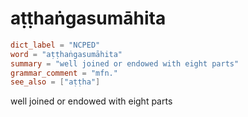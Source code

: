 # aṭṭhaṅgasumāhita

``` toml
dict_label = "NCPED"
word = "aṭṭhaṅgasumāhita"
summary = "well joined or endowed with eight parts"
grammar_comment = "mfn."
see_also = ["aṭṭha"]
```

well joined or endowed with eight parts

